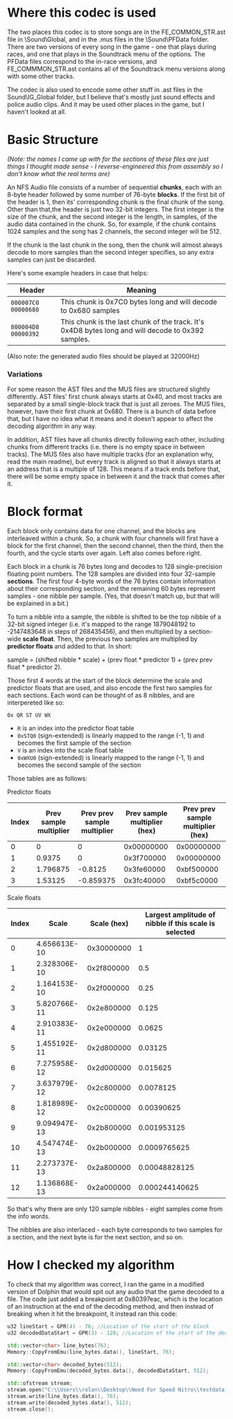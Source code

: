 # Where this codec is used
The two places this codec is to store songs are in the FE_COMMON_STR.ast file in \Sound\Global, and in the .mus files in the \Sound\PFData folder. There are two versions of every song in the game - one that plays during races, and one that plays in the Soundtrack menu of the options. The PFData files correspond to the in-race versions, and FE_COMMMON_STR.ast contains all of the Soundtrack menu versions along with some other tracks. 

The codec is also used to encode some other stuff in .ast files in the Sound\IG_Global folder, but I believe that's mostly just sound effects and police audio clips. And it may be used other places in the game, but I haven't looked at all.

# Basic Structure
*(Note: the names I came up with for the sections of these files are just things I thought made 
sense - I reverse-engineered this from assembly so I don't know what the real terms are)*

An NFS Audio file consists of a number of sequential **chunks**, each with an 
8-byte header followed by some number of 76-byte **blocks**. If the first bit 
of the header is 1, then its' corresponding chunk is the final chunk of the song. 
Other than that,the header is just two 32-bit integers. The first integer is the 
size of the chunk, and the second integer is the length, in samples, of the audio 
data contained in the chunk. So, for example, if the chunk contains 1024 samples and
the song has 2 channels, the second integer will be 512.

If the chunk is the last chunk in the song, then the chunk will almost always decode to more samples than the second
integer specifies, so any extra samples can just be discarded.

Here's some example headers in case that helps:

| Header              | Meaning                                                         |   
| ------------------- | --------------------------------------------------------------- |
| `000007C0 00000680` | This chunk is 0x7C0 bytes long and will decode to 0x680 samples |
| `800004D8 00000392` | This chunk is the last chunk of the track. It's 0x4D8 bytes long and will decode to 0x392 samples. | 

(Also note: the generated audio files should be played at 32000Hz)

### Variations
For some reason the AST files and the MUS files are structured slightly differently. AST files' first chunk always starts at 0x40,
and most tracks are separated by a small single-block track that is just all zeroes. The MUS files, however, have their first chunk at 0x680. There is a bunch of data before that, but I have no idea what it means and it doesn't appear to affect the decoding algorithm in any way. 

In addition, AST files have all chunks directly following each other, including chunks from different tracks (i.e. there is no empty space in between tracks). The MUS files also have multiple tracks (for an explanation why, read the main readme), but every track is aligned so that it always starts at an address that is a multiple of 128. This means if a track ends before that, there will be some empty space in between it and the track that comes after it.

# Block format
Each block only contains data for one channel, and the blocks are interleaved within a chunk. So, a chunk with four channels will first have a block for the first channel, then the second channel, then the third, then the fourth, and the cycle starts over again. Left also comes before right.

Each block in a chunk is 76 bytes long and decodes to 128 single-precision floating point numbers. The 128 samples are divided
into four 32-sample **sections**. The first four 4-byte words of the 76 bytes contain information about their corresponding section, and the remaining 60 bytes represent samples - one nibble per sample. (Yes, that doesn't match up, but that will be explained in a bit.)

To turn a nibble into a sample, the nibble is shifted to be the top nibble of a 32-bit signed integer (i.e. it's mapped to the range 1879048192 to -2147483648 in steps of 268435456), and then multiplied by a section-wide **scale float**. Then, the previous two samples are multiplied by **predictor floats** and added to that. In short:

sample = (shifted nibble * scale) + (prev float * predictor 1) + (prev prev float * predictor 2).

Those first 4 words at the start of the block determine the scale and predictor floats that are used, and also encode the first two samples for each sections. Each word can be thought of as 8 nibbles, and are interpereted like so:

`0x QR ST UV WX`
 * `R` is an index into the predictor float table
 * `0xSTQ0` (sign-extended) is linearly mapped to the range (-1, 1) and becomes the first sample of the section
 * `V` is an index into the scale float table
 * `0xWXU0` (sign-extended) is linearly mapped to the range (-1, 1) and becomes the second sample of the section

Those tables are as follows:

Predictor floats

| Index | Prev sample multiplier | Prev prev sample multiplier | Prev sample multiplier (hex) | Prev prev sample multiplier (hex) |
| ----- | ----------- | ---------------- | ----------------- | ----------|
| 0     | 0 | 0 | 0x00000000 | 0x00000000 |
| 1     | 0.9375 | 0 | 0x3f700000 | 0x00000000 |
| 2     | 1.796875 | -0.8125 | 0x3fe60000 | 0xbf500000 |
| 3     | 1.53125 | -0.859375 | 0x3fc40000 | 0xbf5c0000 |

Scale floats

| Index | Scale        | Scale (hex)| Largest amplitude of nibble if this scale is selected
| ----- | ------------ | ---------- | -----------
| 0     | 4.656613E-10 | 0x30000000 | 1
| 1     | 2.328306E-10 | 0x2f800000 | 0.5
| 2     | 1.164153E-10 | 0x2f000000 | 0.25
| 3     | 5.820766E-11 | 0x2e800000 | 0.125
| 4     | 2.910383E-11 | 0x2e000000 | 0.0625
| 5     | 1.455192E-11 | 0x2d800000 | 0.03125
| 6     | 7.275958E-12 | 0x2d000000 | 0.015625
| 7     | 3.637979E-12 | 0x2c800000 | 0.0078125
| 8     | 1.818989E-12 | 0x2c000000 | 0.00390625
| 9     | 9.094947E-13 | 0x2b800000 | 0.001953125
| 10    | 4.547474E-13 | 0x2b000000 | 0.0009765625
| 11    | 2.273737E-13 | 0x2a800000 | 0.00048828125
| 12    | 1.136868E-13 | 0x2a000000 | 0.000244140625

So that's why there are only 120 sample nibbles - eight samples come from the info words.

The nibbles are also interlaced - each byte corresponds to two samples for a section, and the next byte is for the next section, and so on. 

# How I checked my algorithm
To check that my algorithm was correct, I ran the game in a modified version of Dolphin that would spit out any audio that the
game decoded to a file. The code just added a breakpoint at 0x80397eac, which is the location of an instruction at the end of the decoding method, and then instead of breaking when it hit the breakpoint, it instead ran this code:

```C++
u32 lineStart = GPR(4) - 76; //Location of the start of the block
u32 decodedDataStart = GPR(3) - 128; //Location of the start of the decoded audio from this block

std::vector<char> line_bytes(76);
Memory::CopyFromEmu(line_bytes.data(), lineStart, 76);

std::vector<char> decoded_bytes(512);
Memory::CopyFromEmu(decoded_bytes.data(), decodedDataStart, 512);

std::ofstream stream;
stream.open("C:\\Users\\rolan\\Desktop\\Need For Speed Nitro\\testdata.raw", std::ios::out | std::ios::binary | std::ios::app);
stream.write(line_bytes.data(), 76);
stream.write(decoded_bytes.data(), 512);
stream.close();
```
